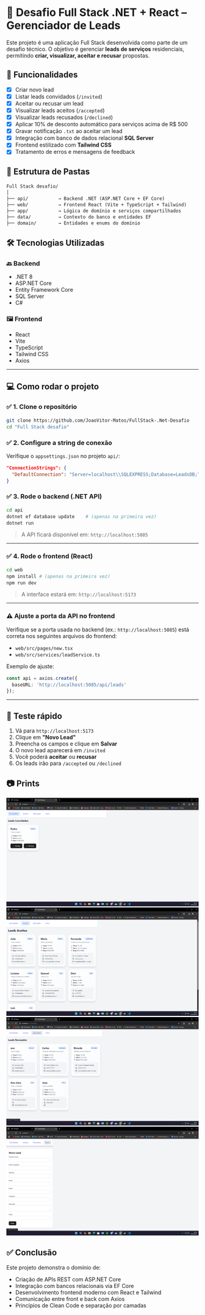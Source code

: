 # 🚀 Desafio Full Stack .NET + React – Gerenciador de Leads

Este projeto é uma aplicação Full Stack desenvolvida como parte de um desafio técnico. O objetivo é gerenciar **leads de serviços** residenciais, permitindo **criar, visualizar, aceitar e recusar** propostas.

## 🧩 Funcionalidades

- [x] Criar novo lead
- [x] Listar leads convidados (`/invited`)
- [x] Aceitar ou recusar um lead
- [x] Visualizar leads aceitos (`/accepted`)
- [x] Visualizar leads recusados (`/declined`)
- [x] Aplicar 10% de desconto automático para serviços acima de R$ 500
- [x] Gravar notificação `.txt` ao aceitar um lead
- [x] Integração com banco de dados relacional **SQL Server**
- [x] Frontend estilizado com **Tailwind CSS**
- [x] Tratamento de erros e mensagens de feedback

## 📁 Estrutura de Pastas

```
Full Stack desafio/
│
├── api/           → Backend .NET (ASP.NET Core + EF Core)
├── web/           → Frontend React (Vite + TypeScript + Tailwind)
├── app/           → Lógica de domínio e serviços compartilhados
├── data/          → Contexto do banco e entidades EF
├── domain/        → Entidades e enums do domínio
```



## 🛠️ Tecnologias Utilizadas

### 🔙 Backend
- .NET 8
- ASP.NET Core
- Entity Framework Core
- SQL Server
- C#

### 🖼️ Frontend
- React
- Vite
- TypeScript
- Tailwind CSS
- Axios

---

## 💻 Como rodar o projeto

### ✅ 1. Clone o repositório

```bash
git clone https://github.com/JoaoVitor-Matos/FullStack-.Net-Desafio
cd "Full Stack desafio"
```

### ✅ 2. Configure a string de conexão 

Verifique o `appsettings.json` no projeto `api/`:

```json
"ConnectionStrings": {
  "DefaultConnection": "Server=localhost\\SQLEXPRESS;Database=LeadsDB;Trusted_Connection=True;TrustServerCertificate=True;"
}
```

### ✅ 3. Rode o backend (.NET API)

```bash
cd api
dotnet ef database update    # (apenas na primeira vez)
dotnet run
```

> A API ficará disponível em: `http://localhost:5085`

---

### ✅ 4. Rode o frontend (React)

```bash
cd web
npm install # (apenas na primeira vez)
npm run dev
```

> A interface estará em: `http://localhost:5173`

---

### ⚠️ Ajuste a porta da API no frontend

Verifique se a porta usada no backend (ex.: `http://localhost:5085`) está correta nos seguintes arquivos do frontend:

- `web/src/pages/new.tsx`
- `web/src/services/leadService.ts`

Exemplo de ajuste:

```ts
const api = axios.create({
  baseURL: 'http://localhost:5085/api/leads'
});
```
---

## 🧪 Teste rápido

1. Vá para `http://localhost:5173`
2. Clique em **"Novo Lead"**
3. Preencha os campos e clique em **Salvar**
4. O novo lead aparecerá em `/invited`
5. Você poderá **aceitar** ou **recusar**
6. Os leads irão para `/accepted` ou `/declined`

## 📷 Prints
![Tela de convidados](./images/leads1.png)
![Tela de aceitos](./images/leads2.png)
![Tela de recusados](./images/leads3.png)
![Tela de novo lead](./images/leads4.png)


## ✅ Conclusão

Este projeto demonstra o domínio de:
- Criação de APIs REST com ASP.NET Core
- Integração com bancos relacionais via EF Core
- Desenvolvimento frontend moderno com React e Tailwind
- Comunicação entre front e back com Axios
- Princípios de Clean Code e separação por camadas
